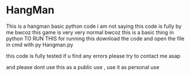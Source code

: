 # HangMan
This is a hangman basic python code i am not saying this code is fully by me bwcoz this game is very very normal bwcoz this is a basic thing in python 
 TO RUN THIS 
 for running this download the code and open the file in cmd with py Hangman.py
 
 
 
 
this code is fully tested if u find any errors please try to contact me asap 



and please dont use this as a public use , use it as personal use 
